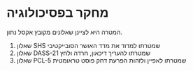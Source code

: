 # מחקר בפסיכולוגיה

המטרה היא לציינן שאלונים מקובץ אקסל נתון.
1. שאלון SHS שמטרתו למדוד את מדד האושר הסובייקטיבי
2. שאלון DASS-21 שמטרתו להעריך דיכאון, חרדה ולחץ
3. שאלון PCL-5 שמטרתו לאפיין ולזהות הפרעת דחק פוסט טראומטית
